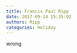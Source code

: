 ```yaml
---
title: Francis Paul Ripp
date: 2017-09-14 15:35:02
authors: Ripp
categories: Holiday
---
```


 wrong